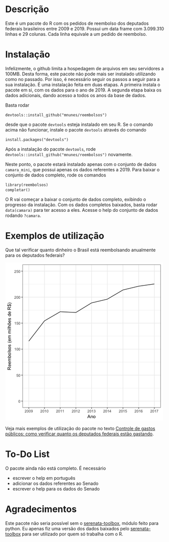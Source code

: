 # Descrição

Este é um pacote do R com os pedidos de reembolso dos deputados federais brasileiros entre 2009 e 2019. Possui um data frame com 3.099.310 linhas e 29 colunas. Cada linha equivale a um pedido de reembolso.

# Instalação

Infelizmente, o github limita a hospedagem de arquivos em seu servidores a 100MB. Desta forma, este pacote não pode mais ser instalado utilizando como no passado. Por isso, é necessário seguir os passos a seguir para a sua instalação. É uma instalação feita em duas etapas. A primeira instala o pacote em si, com os dados para o ano de 2019. A segunda etapa baixa os dados adicionais, dando acesso a todos os anos da base de dados. 

Basta rodar

    devtools::install_github("mnunes/reembolsos")
    
desde que o pacote `devtools` esteja instalado em seu R. Se o comando acima não funcionar, instale o pacote `devtools` através do comando

    install.packages("devtools")
    
Após a instalação do pacote `devtools`, rode `devtools::install_github("mnunes/reembolsos")` novamente.

Neste ponto, o pacote estará instalado apenas com o conjunto de dados `camara_mini`, que possui apenas os dados referentes a 2019. Para baixar o conjunto de dados completo, rode os comandos

    library(reembolsos)
    completar()

O R vai começar a baixar o conjunto de dados completo, exibindo o progresso da instalação. Com os dados completos baixados, basta rodar `data(camara)` para ter acesso a eles. Acesse o help do conjunto de dados rodando `?camara`.

# Exemplos de utilização

Que tal verificar quanto dinheiro o Brasil está reembolsando anualmente para os deputados federais?

![alt text](imagens/reembolsos_totais.png "Como criar um novo relatório - Figura 1")

Veja mais exemplos de utilização do pacote no texto [Controle de gastos públicos: como verificar quanto os deputados federais estão gastando](https://marcusnunes.me/posts/controle-de-gastos-publicos-como-verificar-quanto-os-deputados-federais-estao-gastando/).

# To-Do List

O pacote ainda não está completo. É necessário 

* escrever o help em português
* adicionar os dados referentes ao Senado
* escrever o help para os dados do Senado


# Agradecimentos

Este pacote não seria possível sem o [serenata-toolbox](https://github.com/okfn-brasil/serenata-toolbox), módulo feito para python. Eu apenas fiz uma versão dos dados baixados pelo [serenata-toolbox](https://github.com/okfn-brasil/serenata-toolbox) para ser utilizado por quem só trabalha com o R.

